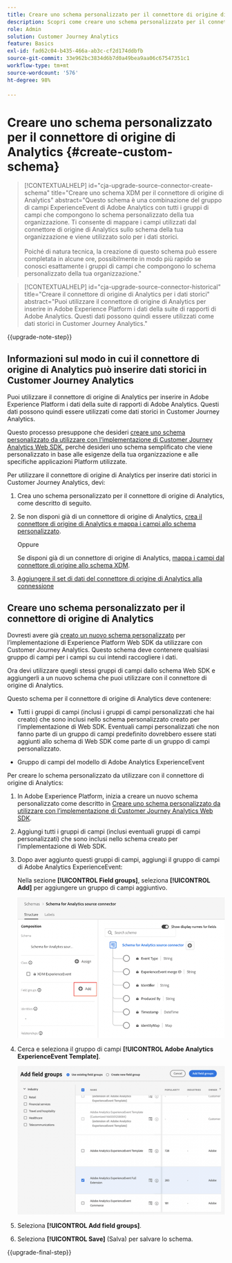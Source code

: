 ```yaml
---
title: Creare uno schema personalizzato per il connettore di origine di Analytics
description: Scopri come creare uno schema personalizzato per il connettore di origine di Analytics
role: Admin
solution: Customer Journey Analytics
feature: Basics
exl-id: fad62c04-b435-466a-ab3c-cf2d174ddbfb
source-git-commit: 33e962bc3834d6b7d0a49bea9aa06c67547351c1
workflow-type: tm+mt
source-wordcount: '576'
ht-degree: 98%

---
```


# Creare uno schema personalizzato per il connettore di origine di Analytics {#create-custom-schema}

<!-- markdownlint-disable MD034 -->

>[!CONTEXTUALHELP]
>id="cja-upgrade-source-connector-create-schema"
>title="Creare uno schema XDM per il connettore di origine di Analytics"
>abstract="Questo schema è una combinazione del gruppo di campi ExperienceEvent di Adobe Analytics con tutti i gruppi di campi che compongono lo schema personalizzato della tua organizzazione. Ti consente di mappare i campi utilizzati dal connettore di origine di Analytics sullo schema della tua organizzazione e viene utilizzato solo per i dati storici.<br><br>Poiché di natura tecnica, la creazione di questo schema può essere completata in alcune ore, possibilmente in modo più rapido se conosci esattamente i gruppi di campi che compongono lo schema personalizzato della tua organizzazione."

<!-- markdownlint-enable MD034 -->

<!-- markdownlint-disable MD034 -->

>[!CONTEXTUALHELP]
>id="cja-upgrade-source-connector-historical"
>title="Creare il connettore di origine di Analytics per i dati storici"
>abstract="Puoi utilizzare il connettore di origine di Analytics per inserire in Adobe Experience Platform i dati della suite di rapporti di Adobe Analytics. Questi dati possono quindi essere utilizzati come dati storici in Customer Journey Analytics."

<!-- markdownlint-enable MD034 -->

{{upgrade-note-step}}

## Informazioni sul modo in cui il connettore di origine di Analytics può inserire dati storici in Customer Journey Analytics

Puoi utilizzare il connettore di origine di Analytics per inserire in Adobe Experience Platform i dati della suite di rapporti di Adobe Analytics. Questi dati possono quindi essere utilizzati come dati storici in Customer Journey Analytics.

Questo processo presuppone che desideri [creare uno schema personalizzato da utilizzare con l’implementazione di Customer Journey Analytics Web SDK](/help/getting-started/cja-upgrade/cja-upgrade-schema-create.md), perché desideri uno schema semplificato che viene personalizzato in base alle esigenze della tua organizzazione e alle specifiche applicazioni Platform utilizzate.

Per utilizzare il connettore di origine di Analytics per inserire dati storici in Customer Journey Analytics, devi:

1. Crea uno schema personalizzato per il connettore di origine di Analytics, come descritto di seguito.

1. Se non disponi già di un connettore di origine di Analytics, [crea il connettore di origine di Analytics e mappa i campi allo schema personalizzato](/help/getting-started/cja-upgrade/cja-upgrade-source-connector.md).

   Oppure

   Se disponi già di un connettore di origine di Analytics, [mappa i campi dal connettore di origine allo schema XDM](/help/getting-started/cja-upgrade/cja-upgrade-from-source-connector.md).

1. [Aggiungere il set di dati del connettore di origine di Analytics alla connessione](/help/getting-started/cja-upgrade/cja-upgrade-source-connector-dataset.md)

## Creare uno schema personalizzato per il connettore di origine di Analytics

Dovresti avere già [creato un nuovo schema personalizzato](/help/getting-started/cja-upgrade/cja-upgrade-schema-create.md) per l’implementazione di Experience Platform Web SDK da utilizzare con Customer Journey Analytics. Questo schema deve contenere qualsiasi gruppo di campi per i campi su cui intendi raccogliere i dati.

Ora devi utilizzare quegli stessi gruppi di campi dallo schema Web SDK e aggiungerli a un nuovo schema che puoi utilizzare con il connettore di origine di Analytics.

Questo schema per il connettore di origine di Analytics deve contenere:

* Tutti i gruppi di campi (inclusi i gruppi di campi personalizzati che hai creato) che sono inclusi nello schema personalizzato creato per l’implementazione di Web SDK. Eventuali campi personalizzati che non fanno parte di un gruppo di campi predefinito dovrebbero essere stati aggiunti allo schema di Web SDK come parte di un gruppo di campi personalizzato.

* Gruppo di campi del modello di Adobe Analytics ExperienceEvent

Per creare lo schema personalizzato da utilizzare con il connettore di origine di Analytics:

1. In Adobe Experience Platform, inizia a creare un nuovo schema personalizzato come descritto in [Creare uno schema personalizzato da utilizzare con l’implementazione di Customer Journey Analytics Web SDK](/help/getting-started/cja-upgrade/cja-upgrade-schema-create.md).

1. Aggiungi tutti i gruppi di campi (inclusi eventuali gruppi di campi personalizzati) che sono inclusi nello schema creato per l’implementazione di Web SDK.

1. Dopo aver aggiunto questi gruppi di campi, aggiungi il gruppo di campi di Adobe Analytics ExperienceEvent:

   Nella sezione **[!UICONTROL Field groups]**, seleziona **[!UICONTROL Add]** per aggiungere un gruppo di campi aggiuntivo.

   ![Aggiungi gruppo di campi allo schema](assets/schema-add-field-group.png)

1. Cerca e seleziona il gruppo di campi **[!UICONTROL Adobe Analytics ExperienceEvent Template]**.

   ![Aggiungi il gruppo di campi di Adobe Analytics ExperienceEvent](assets/schema-experienceevent.png)

1. Seleziona **[!UICONTROL Add field groups]**.

1. Seleziona **[!UICONTROL Save]** (Salva) per salvare lo schema.

{{upgrade-final-step}}
